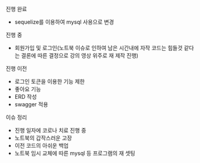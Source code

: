 진행 완료
- sequelize를 이용하여 mysql 사용으로 변경

진행 중
- 회원가입 및 로그인(노트북 이슈로 인하여 남은 시간내에 자작 코드는 힘들것 같다는 결론에 따른 결정으로 강의 영상 위주로 재 제작 진행)

진행 이전
- 로그인 토큰을 이용한 기능 제한
- 좋아요 기능
- ERD 작성
- swagger 적용

이슈 정리
- 진행 일자에 코로나 치료 진행 중
- 노트북의 갑작스러운 고장
- 이전 코드의 아쉬운 백업
- 노트북 임시 교체에 따른 mysql 등 프로그램의 재 셋팅
